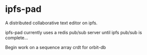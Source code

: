 # ipfs-pad

A distributed collaborative text editor on ipfs.

ipfs-pad currently uses a redis pub/sub server until ipfs pub/sub is complete...

Begin work on a sequence array crdt for orbit-db
